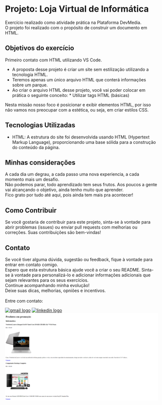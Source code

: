 <h1>Projeto: Loja Virtual de Informática</h1>
<p>Exercício realizado como atividade prática na Plataforma DevMedia.<br>O projeto foi realizado com o propósito de construir um documento em HTML.</p>

<h2>Objetivos do exercício</h2>
<p>Primeiro contato com HTML utilizando VS Code.</p>
<ul>
  <li>A proposta desse projeto é criar um site sem estilização utilizando a tecnologia HTML.</li>
  <li>Teremos apenas um único arquivo HTML que conterá informações sobre um parque.</li>
  <li>Ao criar o arquivo HTML desse projeto, você vai poder colocar em prática o seguinte conceito:
* Utilizar tags HTML (básicas)</li>
</ul>
<p>Nesta missão nosso foco é posicionar e exibir elementos HTML, por isso não vamos nos preocupar com a estética, ou seja, em criar estilos CSS.</p>

<h2>Tecnologias Utilizadas</h2>
<ul>
  <li>HTML: A estrutura do site foi desenvolvida usando HTML (Hypertext Markup Language), proporcionando uma base sólida para a construção do conteúdo da página.</li>
</ul>

<h2>Minhas considerações</h2>
<p>A cada dia um degrau, a cada passo uma nova experiencia, a cada momento mais um desafio.<br>
Não podemos parar, todo aprendizado tem seus frutos.
Aos poucos a gente vai alcançando o objetivo, ainda tenho muito que aprender.<br>
Fico grato por tudo até aqui, pois ainda tem mais pra acontecer!</p>

<h2>Como Contribuir</h2>
<p>Se você gostaria de contribuir para este projeto, sinta-se à vontade para abrir problemas (issues) ou enviar pull requests com melhorias ou correções. Suas contribuições são bem-vindas!</p>


<h2>Contato</h2>
<p>Se você tiver alguma dúvida, sugestão ou feedback, fique à vontade para entrar em contato comigo.
<br>
Espero que esta estrutura básica ajude você a criar o seu README. Sinta-se à vontade para personalizá-lo e adicionar informações adicionais que sejam relevantes para os seus exercícios.<br>
Continue acompanhando minha evolução!<br>
Deixe suas dicas, melhorias, opniões e incentivos.<br>
<br>
Entre com contato:<br></p>
<a href="mailto:adrianomatilde@gmail.com" target="blank"><img src="https://img.shields.io/static/v1?message=Gmail&logo=gmail&label=&color=D14836&logoColor=white&labelColor=&style=for-the-badge" height="35" alt="gmail logo"></a>
<a href="https://www.linkedin.com/in/adrianomsj/" target="blank">
  <img src="https://img.shields.io/static/v1?message=LinkedIn&logo=linkedin&label=&color=0077B5&logoColor=white&labelColor=&style=for-the-badge" height="35" alt="linkedin logo"/>
</a>

<img src="primeiro-contato-html-lojavirtual.png"/>